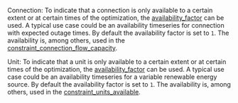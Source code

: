 Connection: To indicate that a connection is only available to a certain extent or at certain times of the optimization,
the [availability\_factor](@ref) can be used. A typical use case could be an availability timeseries
for connection with expected outage times. By default the availability factor is set to `1`.
The availability is, among others, used in the [constraint\_connection\_flow\_capacity](@ref).

Unit: To indicate that a unit is only available to a certain extent or at certain times of the optimization,
the [availability\_factor](@ref) can be used. A typical use case could be an availability timeseries
for a variable renewable energy source. By default the availability factor is set to `1`.
The availability is, among others, used in the [constraint\_units\_available](@ref).

